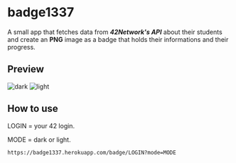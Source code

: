 # badge1337
A small app that fetches data from ***42Network's API*** about their students and create an **PNG** image as a badge that holds their informations and their progress.
## Preview

![dark](https://badge1337.herokuapp.com//badge/nelidris?mode=dark)
![light](https://badge1337.herokuapp.com//badge/nelidris?mode=light)

## How to use

LOGIN = your 42 login.

MODE = dark or light.

```https://badge1337.herokuapp.com/badge/LOGIN?mode=MODE```
